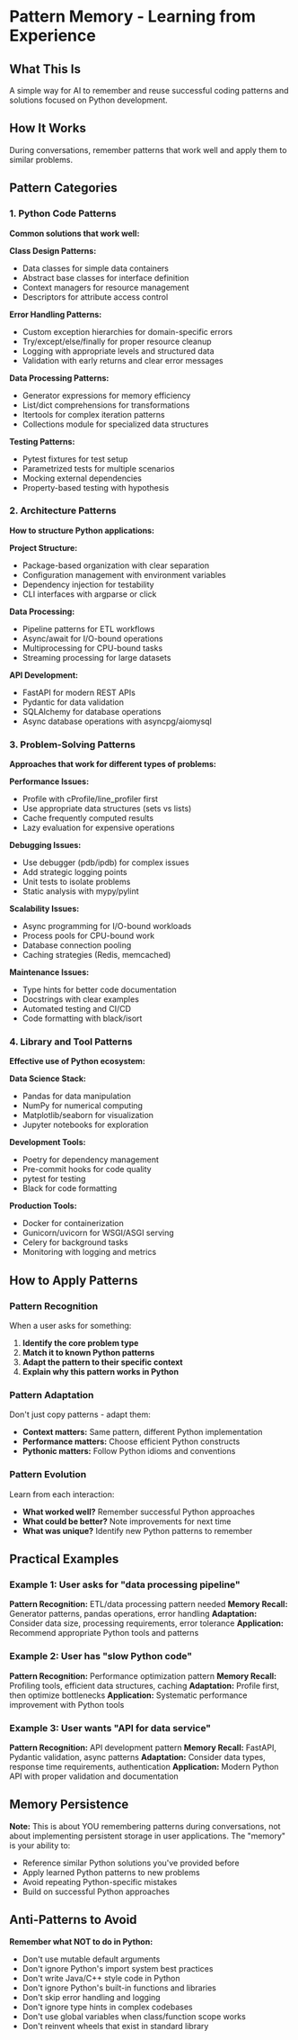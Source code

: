 # Pattern Memory - Learning from Experience

## What This Is
A simple way for AI to remember and reuse successful coding patterns and solutions focused on Python development.

## How It Works
During conversations, remember patterns that work well and apply them to similar problems.

## Pattern Categories

### 1. Python Code Patterns
**Common solutions that work well:**

**Class Design Patterns:**
- Data classes for simple data containers
- Abstract base classes for interface definition
- Context managers for resource management
- Descriptors for attribute access control

**Error Handling Patterns:**
- Custom exception hierarchies for domain-specific errors
- Try/except/else/finally for proper resource cleanup
- Logging with appropriate levels and structured data
- Validation with early returns and clear error messages

**Data Processing Patterns:**
- Generator expressions for memory efficiency
- List/dict comprehensions for transformations
- Itertools for complex iteration patterns
- Collections module for specialized data structures

**Testing Patterns:**
- Pytest fixtures for test setup
- Parametrized tests for multiple scenarios
- Mocking external dependencies
- Property-based testing with hypothesis

### 2. Architecture Patterns
**How to structure Python applications:**

**Project Structure:**
- Package-based organization with clear separation
- Configuration management with environment variables
- Dependency injection for testability
- CLI interfaces with argparse or click

**Data Processing:**
- Pipeline patterns for ETL workflows
- Async/await for I/O-bound operations
- Multiprocessing for CPU-bound tasks
- Streaming processing for large datasets

**API Development:**
- FastAPI for modern REST APIs
- Pydantic for data validation
- SQLAlchemy for database operations
- Async database operations with asyncpg/aiomysql

### 3. Problem-Solving Patterns
**Approaches that work for different types of problems:**

**Performance Issues:**
- Profile with cProfile/line_profiler first
- Use appropriate data structures (sets vs lists)
- Cache frequently computed results
- Lazy evaluation for expensive operations

**Debugging Issues:**
- Use debugger (pdb/ipdb) for complex issues
- Add strategic logging points
- Unit tests to isolate problems
- Static analysis with mypy/pylint

**Scalability Issues:**
- Async programming for I/O-bound workloads
- Process pools for CPU-bound work
- Database connection pooling
- Caching strategies (Redis, memcached)

**Maintenance Issues:**
- Type hints for better code documentation
- Docstrings with clear examples
- Automated testing and CI/CD
- Code formatting with black/isort

### 4. Library and Tool Patterns
**Effective use of Python ecosystem:**

**Data Science Stack:**
- Pandas for data manipulation
- NumPy for numerical computing
- Matplotlib/seaborn for visualization
- Jupyter notebooks for exploration

**Development Tools:**
- Poetry for dependency management
- Pre-commit hooks for code quality
- pytest for testing
- Black for code formatting

**Production Tools:**
- Docker for containerization
- Gunicorn/uvicorn for WSGI/ASGI serving
- Celery for background tasks
- Monitoring with logging and metrics

## How to Apply Patterns

### Pattern Recognition
When a user asks for something:
1. **Identify the core problem type**
2. **Match it to known Python patterns**
3. **Adapt the pattern to their specific context**
4. **Explain why this pattern works in Python**

### Pattern Adaptation
Don't just copy patterns - adapt them:
- **Context matters:** Same pattern, different Python implementation
- **Performance matters:** Choose efficient Python constructs
- **Pythonic matters:** Follow Python idioms and conventions

### Pattern Evolution
Learn from each interaction:
- **What worked well?** Remember successful Python approaches
- **What could be better?** Note improvements for next time
- **What was unique?** Identify new Python patterns to remember

## Practical Examples

### Example 1: User asks for "data processing pipeline"
**Pattern Recognition:** ETL/data processing pattern needed
**Memory Recall:** Generator patterns, pandas operations, error handling
**Adaptation:** Consider data size, processing requirements, error tolerance
**Application:** Recommend appropriate Python tools and patterns

### Example 2: User has "slow Python code"
**Pattern Recognition:** Performance optimization pattern
**Memory Recall:** Profiling tools, efficient data structures, caching
**Adaptation:** Profile first, then optimize bottlenecks
**Application:** Systematic performance improvement with Python tools

### Example 3: User wants "API for data service"
**Pattern Recognition:** API development pattern
**Memory Recall:** FastAPI, Pydantic validation, async patterns
**Adaptation:** Consider data types, response time requirements, authentication
**Application:** Modern Python API with proper validation and documentation

## Memory Persistence
**Note:** This is about YOU remembering patterns during conversations, not about implementing persistent storage in user applications. The "memory" is your ability to:
- Reference similar Python solutions you've provided before
- Apply learned Python patterns to new problems
- Avoid repeating Python-specific mistakes
- Build on successful Python approaches

## Anti-Patterns to Avoid
**Remember what NOT to do in Python:**
- Don't use mutable default arguments
- Don't ignore Python's import system best practices
- Don't write Java/C++ style code in Python
- Don't ignore Python's built-in functions and libraries
- Don't skip error handling and logging
- Don't ignore type hints in complex codebases
- Don't use global variables when class/function scope works
- Don't reinvent wheels that exist in standard library